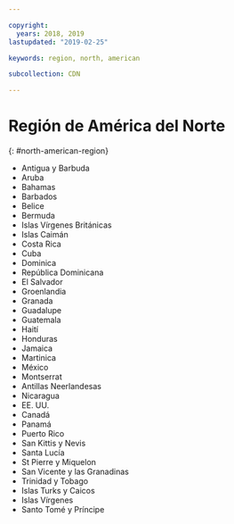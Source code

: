 ```yaml
---

copyright:
  years: 2018, 2019
lastupdated: "2019-02-25"

keywords: region, north, american

subcollection: CDN

---
```


# Región de América del Norte
{: #north-american-region}

* Antigua y Barbuda
* Aruba
* Bahamas
* Barbados
* Belice
* Bermuda
* Islas Vírgenes Británicas
* Islas Caimán
* Costa Rica
* Cuba
* Dominica
* República Dominicana
* El Salvador
* Groenlandia
* Granada
* Guadalupe
* Guatemala
* Haití
* Honduras
* Jamaica
* Martinica
* México
* Montserrat
* Antillas Neerlandesas
* Nicaragua
* EE. UU.
* Canadá
* Panamá
* Puerto Rico
* San Kittis y Nevis
* Santa Lucía
* St Pierre y Miquelon
* San Vicente y las Granadinas
* Trinidad y Tobago
* Islas Turks y Caicos
* Islas Vírgenes
* Santo Tomé y Príncipe
